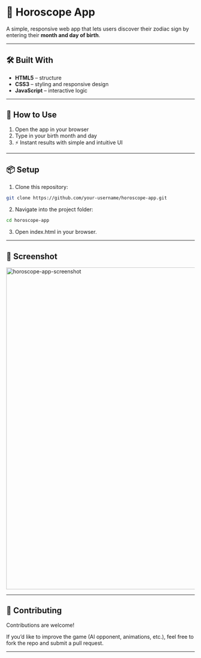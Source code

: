 # 🔮 Horoscope App

A simple, responsive web app that lets users discover their zodiac sign by entering their **month and day of birth**. 

---

## 🛠️ Built With
- **HTML5** – structure  
- **CSS3** – styling and responsive design  
- **JavaScript** – interactive logic

---

## 🎯 How to Use
1. Open the app in your browser  
2. Type in your birth month and day 
3. ⚡ Instant results with simple and intuitive UI  

---

## 📦 Setup
1. Clone this repository:
     
  ```bash
  git clone https://github.com/your-username/horoscope-app.git
  ```
2. Navigate into the project folder:

  ```bash
  cd horoscope-app
  ```
3. Open index.html in your browser.

---

## 📸 Screenshot

<img width="1769" height="861" alt="horoscope-app-screenshot" src="https://github.com/user-attachments/assets/a623d813-73dd-4eb8-918e-b9760a6d39ad" />

---

## 🤝 Contributing

Contributions are welcome!

If you’d like to improve the game (AI opponent, animations, etc.), feel free to fork the repo and submit a pull request.

---
